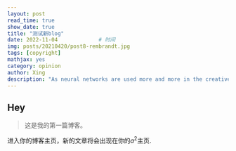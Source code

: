 ```yaml
---
layout: post
read_time: true
show_date: true
title: "测试新blog"
date: 2022-11-04             # 时间
img: posts/20210420/post8-rembrandt.jpg
tags: [copyright]
mathjax: yes
category: opinion
author: Xing
description: "As neural networks are used more and more in the creative process, text, images and even music are now created by AI, but who owns the copyright for those works?"
---
```


## Hey
>这是我的第一篇博客。

进入你的博客主页，新的文章将会出现在你的$a^2$主页.

 <!--more-->
        